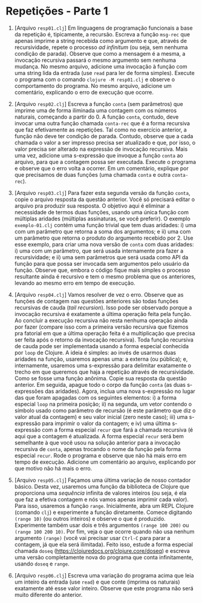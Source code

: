 # Repetições - Parte 1

1. [Arquivo `resp01.clj`] Em linguagens de programação funcionais
   a base da repetição é, tipicamente, a recursão. Escreva a
   função `msg-rec` que apenas imprime a string recebida como
   argumento e que, através de recursividade, repete o processo
   _ad infinitum_ (ou seja, sem nenhuma condição de parada).
   Observe que como a mensagem é a mesma, a invocação recursiva
   passará o mesmo argumento sem nenhuma mudança. No mesmo
   arquivo, adicione uma invocação à função com uma string lida
   da entrada (use `read` para ler de forma simples). Execute o
   programa com o comando `clojure -M resp01.clj` e observe o
   comportamento do programa. No mesmo arquivo, adicione um
   comentário, explicando o erro de execução que ocorre.

2. [Arquivo `resp02.clj`] Escreva a função `conta` (sem
   parâmetros) que imprime uma de forma iliminada uma contagem
   com os números naturais, começando a partir do 0. A função
   `conta`, contudo, deve invocar uma outra função chamada
   `conta-rec` que é a forma recursiva que faz efetivamente as
   repetições. Tal como no exercício anterior, a função não deve
   ter condição de parada. Contudo, observe que a cada chamada o
   valor a ser impresso precisa ser atualizado e que, por isso, o
   valor precisa ser alterado na expressão de invocação
   recursiva. Mais uma vez, adicione uma s-expressão que invoque
   a função `conta` ao arquivo, para que a contagem possa ser
   executada. Execute o programa e observe que o erro volta a
   ocorrer. Em um comentário, explique por que precisamos de duas
   funções (uma chamada `conta` e outra `conta-rec`).

3. [Arquivo `resp03.clj`] Para fazer esta segunda versão da
   função `conta`, copie o arquivo resposta da questão anterior.
   Você só precisará editar o arquivo pra produzir sua resposta.
   O objetivo aqui é eliminar a necessidade de termos duas
   funções, usando uma única função com múltiplas aridades
   (múltiplas assinaturas, se você preferir). O exemplo
   `exemplo-01.clj` contém uma função trivial que tem duas
   aridades: i) uma com um parâmetro que retorna a soma dos
   argumentos; e ii) uma com um parâmetro que retorna o produto
   do argumento recebido por 2.  Use esse exemplo, para criar uma
   nova versão de `conta` com duas aridades: i) uma com um
   parâmetro, que será usada internamente pra fazer a
   recursividade; e ii) uma sem parâmetros que será usada como
   API da função para que possa ser invocada sem argumentos pelo
   usuário da função. Observe que, embora o código fique mais
   simples o processo resultante ainda é recursivo e tem o mesmo
   problema que os anteriores, levando ao mesmo erro em tempo de
   execução.

4. [Arquivo `resp04.clj`] Vamos resolver de vez o erro. Observe
   que as funções de contagem nas questões anteriores são todas
   funções recursivas de cauda (_tail recursion_). Isso pode ser
   observado porque a invocação recursiva é exatamente a última
   operação feita pela função. Ao concluir a execução recursiva
   não resta nenhuma operação ainda por fazer (compare isso com a
   primeira versão recursiva que fizemos pra fatorial em que a
   última operação feita é a multiplicação que precisa ser feita
   após o retorno da invocação recursiva). Toda função recursiva
   de cauda pode ser implementada usando a forma especial
   conhecida por `loop` de Clojure. A ideia é simples: ao invés
   de usarmos duas aridades na função, usaremos apenas uma: a
   externa (ou pública); e, internamente, usaremos uma
   s-expressão para delimitar exatamente o trecho em que queremos
   que haja a repetição através de recursividade. Como se fosse
   uma função anônima. Copie sua resposta da questão anterior.
   Em seguida, apague todo o corpo da função `conta` (as duas
   s-expressões das aridades). Agora, inclua uma nova s-expressão
   no lugar das que foram apagadas com os seguintes elementos: i)
   a forma especial `loop` na primeira posição; ii) na segunda,
   um vetor contendo o símbolo usado como parâmetro de recursão
   (é este parâmetro que diz o valor atual da contagem) e seu
   valor inicial (zero neste caso); iii) uma s-expressão para
   imprimir o valor da contagem; e iv) uma última s-expressão com
   a forma especial `recur` que fará a chamada recursiva (é aqui
   que a contagem é atualizada. A forma especial `recur` será bem
   semelhante à que você usou na solução anterior para a
   invocação recursiva de `conta`, apenas trocando o nome da
   função pela forma especial `recur`. Rode o programa e observe
   que não há mais erro em tempo de execução. Adicione um
   comentário ao arquivo, explicando por que motivo não há mais o
   erro.

5. [Arquivo `resp05.clj`] Façamos uma última variação de nosso
   contador básico. Desta vez, usaremos uma função da biblioteca
   de Clojure que proporciona uma _sequência_ infinita de valores
   inteiros (ou seja, é ela que faz a efetiva contagem e nós
   vamos apenas imprimir cada valor). Para isso, usaremos a
   função `range`. Inicialmente, abra um REPL Clojure (comando
   `clj`) e experimente a função diretamente. Comece digitando
   `(range 10)` (ou outros inteiros) e observe o que é produzido.
   Experimente também usar dois e três argumentos `(range 100
   200)` ou `(range 100 200 10)`. Por fim, veja o que ocorre
   quando não usa nenhum argumento `(range)` (você vai precisar
   usar `Ctrl-C` para parar a contagem, já que ela será
   ilimitada). Feito isso, estude a forma especial chamada
   `doseq` (https://clojuredocs.org/clojure.core/doseq) e escreva
   uma versão completamente nova do programa que conta
   infinitamente, usando `doseq` e `range`.

6. [Arquivo `resp06.clj`] Escreva uma variação do programa acima
   que leia um inteiro da entrada (use `read`) e que conte
   (imprima os naturais) exatamente até esse valor inteiro.
   Observe que este programa não será muito diferente do
   anterior.
